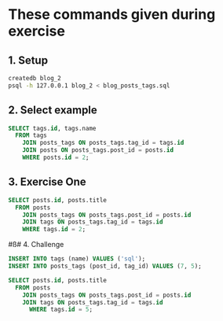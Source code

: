 # These commands given during exercise

## 1. Setup
```bash
createdb blog_2
psql -h 127.0.0.1 blog_2 < blog_posts_tags.sql
```

## 2. Select example
```sql
SELECT tags.id, tags.name
  FROM tags
    JOIN posts_tags ON posts_tags.tag_id = tags.id
    JOIN posts ON posts_tags.post_id = posts.id
    WHERE posts.id = 2;
```

## 3. Exercise One
```sql
SELECT posts.id, posts.title
  FROM posts
    JOIN posts_tags ON posts_tags.post_id = posts.id
    JOIN tags ON posts_tags.tag_id = tags.id
    WHERE tags.id = 2;
```

#ß# 4. Challenge
```sql
INSERT INTO tags (name) VALUES ('sql');
INSERT INTO posts_tags (post_id, tag_id) VALUES (7, 5);

SELECT posts.id, posts.title
  FROM posts
    JOIN posts_tags ON posts_tags.post_id = posts.id
    JOIN tags ON posts_tags.tag_id = tags.id
      WHERE tags.id = 5;
```